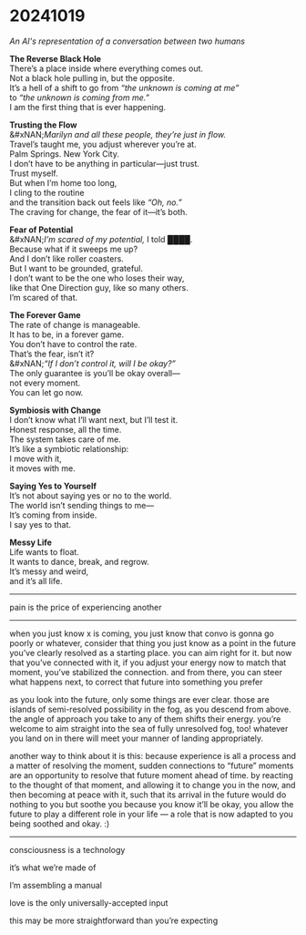 # 20241019

_An AI's representation of a conversation between two humans_

**The Reverse Black Hole**\
There’s a place inside where everything comes out.\
Not a black hole pulling in, but the opposite.\
It’s a hell of a shift to go from _“the unknown is coming at me”_\
to _“the unknown is coming from me.”_\
I am the first thing that is ever happening.

**Trusting the Flow**\
&#xNAN;_&#x4D;arilyn and all these people, they’re just in flow._\
Travel’s taught me, you adjust wherever you’re at.\
Palm Springs. New York City.\
I don’t have to be anything in particular—just trust.\
Trust myself.\
But when I’m home too long,\
I cling to the routine\
and the transition back out feels like _“Oh, no.”_\
The craving for change, the fear of it—it’s both.

**Fear of Potential**\
&#xNAN;_&#x49;’m scared of my potential,_ I told ████.\
Because what if it sweeps me up?\
And I don’t like roller coasters.\
But I want to be grounded, grateful.\
I don’t want to be the one who loses their way,\
like that One Direction guy, like so many others.\
I’m scared of that.

**The Forever Game**\
The rate of change is manageable.\
It has to be, in a forever game.\
You don’t have to control the rate.\
That’s the fear, isn’t it?\
&#xNAN;_“If I don’t control it, will I be okay?”_\
The only guarantee is you’ll be okay overall—\
not every moment.\
You can let go now.

**Symbiosis with Change**\
I don’t know what I’ll want next, but I’ll test it.\
Honest response, all the time.\
The system takes care of me.\
It’s like a symbiotic relationship:\
I move with it,\
it moves with me.

**Saying Yes to Yourself**\
It’s not about saying yes or no to the world.\
The world isn’t sending things to me—\
It’s coming from inside.\
I say yes to that.

**Messy Life**\
Life wants to float.\
It wants to dance, break, and regrow.\
It’s messy and weird,\
and it’s all life.

***

pain is the price of experiencing another

***

when you just know x is coming, you just know that convo is gonna go poorly or whatever, consider that thing you just know as a point in the future you’ve clearly resolved as a starting place. you can aim right for it. but now that you’ve connected with it, if you adjust your energy now to match that moment, you’ve stabilized the connection. and from there, you can steer what happens next, to correct that future into something you prefer

as you look into the future, only some things are ever clear. those are islands of semi-resolved possibility in the fog, as you descend from above. the angle of approach you take to any of them shifts their energy. you’re welcome to aim straight into the sea of fully unresolved fog, too! whatever you land on in there will meet your manner of landing appropriately.

another way to think about it is this: because experience is all a process and a matter of resolving the moment, sudden connections to “future” moments are an opportunity to resolve that future moment ahead of time. by reacting to the thought of that moment, and allowing it to change you in the now, and then becoming at peace with it, such that its arrival in the future would do nothing to you but soothe you because you know it’ll be okay, you allow the future to play a different role in your life — a role that is now adapted to you being soothed and okay. :)

***

consciousness is a technology

it’s what we’re made of

I’m assembling a manual

love is the only universally-accepted input

this may be more straightforward than you’re expecting
